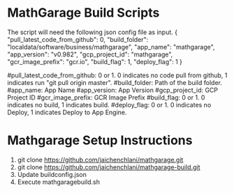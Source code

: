 # MathGarage Build Scripts
The script will need the following json config file as input. 
{
    "pull_latest_code_from_github": 0,
    "build_folder": "localdata/software/business/mathgarage",
    "app_name": "mathgarage",
    "app_version": "v0.982",
    "gcp_project_id": "mathgarage",
    "gcr_image_prefix": "gcr.io",
    "build_flag": 1,
    "deploy_flag": 1
}

#pull_latest_code_from_github: 0 or 1. 0 indicates no code pull from github, 1 indicates run "git pull origin master".
#build_folder: Path of the build folder.
#app_name: App Name
#app_version: App Version
#gcp_project_id: GCP Project ID
#gcr_image_prefix: GCR Image Prefix
#build_flag: 0 or 1. 0 indicates no build, 1 indicates build.
#deploy_flag: 0 or 1. 0 indicates no Deploy, 1 indicates Deploy to App Engine.


# Mathgarage Setup Instructions

1. git clone https://github.com/jaichenchlani/mathgarage.git
2. git clone https://github.com/jaichenchlani/mathgarage-build.git
3. Update buildconfig.json
4. Execute mathgaragebuild.sh
